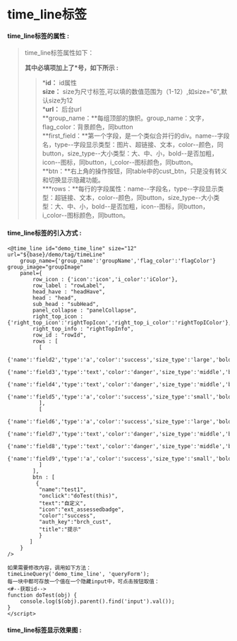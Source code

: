 # time\_line标签

#### time\_line**标签的属性 :**

> time\_line标签属性如下：
>
> **其中必填项加上了\*号，如下所示 :**
>
> > \***id：** id属性  
> > **size：** size为尺寸标签,可以填的数值范围为（1-12）,如size="6",默认size为12  
> > \***url：** 后台url  
> > **group\_name：**每组顶部的旗帜。group\_name：文字，flag\_color：背景颜色，同button  
> > **first\_field：**第一个字段，是一个类似合并行的div。name--字段名，type--字段显示类型：图片、超链接、文本，color--颜色，同button，size\_type--大小类型：大、中、小，bold--是否加粗，icon--图标，同button，i\_color--图标颜色，同button。  
> > **btn：**右上角的操作按钮，同table中的cust\_btn，只是没有转义和切换显示隐藏功能。  
> > \***rows：**每行的字段属性：name--字段名，type--字段显示类型：超链接、文本，color--颜色，同button，size\_type--大小类型：大、中、小，bold--是否加粗，icon--图标，同button，i\_color--图标颜色，同button。

#### time\_line标签的引入方式 :

```
<@time_line id="demo_time_line" size="12" url="${base}/demo/tag/timeLine"
    group_name={'group_name':'groupName','flag_color':'flagColor'} group_image="groupImage"
    panel={
        row_icon : {'icon':'icon','i_color':'iColor'},
        row_label : "rowLabel",
        head_have : "headHave",
        head : "head",
        sub_head : "subHead",
        panel_collapse : "panelCollapse",
        right_top_icon : {'right_top_icon':'rightTopIcon','right_top_i_color':'rightTopIColor'},
        right_top_info : "rightTopInfo",
        row_id : "rowId",
        rows : [
          [
            {'name':'field2','type':'a','color':'success','size_type':'large','bold':'true'},
            {'name':'field3','type':'text','color':'danger','size_type':'middle','bold':'true'},
            {'name':'field4','type':'text','color':'danger','size_type':'middle','bold':'true'},
            {'name':'field5','type':'a','color':'success','size_type':'small','bold':'true'}
          ],
          [
            {'name':'field6','type':'a','color':'success','size_type':'large','bold':'true','icon':'saved','i_color':'info'},
            {'name':'field7','type':'text','color':'danger','size_type':'middle','bold':'true','icon':'saved','i_color':'success'},
            {'name':'field8','type':'text','color':'danger','size_type':'middle','bold':'true','icon':'saved','i_color':'warn'},
            {'name':'field9','type':'a','color':'success','size_type':'small','bold':'true','icon':'saved','i_color':'danger'}
          ]
        ],
        btn : [
         {
          "name":"test1",
          "onclick":"doTest(this)",
          "text":"自定义",
          "icon":"ext_assessedbadge",
          "color":"success",
          "auth_key":"brch_cust",
          "title":"提示"
          }
       ]
    } 
/>
```

```
如果需要修改内容，调用如下方法：
timeLineQuery('demo_time_line', 'queryForm');
每一块中都可存放一个值在一个隐藏input中，可点击按钮取值：
<#--获取id-->
function doTest(obj) {
    console.log($(obj).parent().find('input').val());
}
</script>
```

#### time\_line标签显示效果图 :



